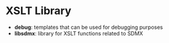 # XSLT Library
* **debug**: templates that can be used for debugging purposes
* **libsdmx**: library for XSLT functions related to SDMX
